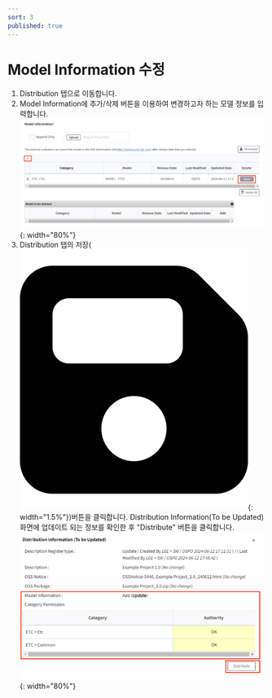 ```yaml
---
sort: 3
published: true
---
```


# Model Information 수정
1. Distribution 탭으로 이동합니다.
2. Model Information에 추가/삭제 버튼을 이용하여 변경하고자 하는 모델 정보를 입력합니다.<br/>
   ![DistModelInfo](../../images/project/distribution/dist_model_info.png){: width="80%"}
3. Distribution 탭의 저장(![SaveIcon](../../images/common/information_view_button/floppy-disk-solid.png){: width="1.5%"})버튼을 클릭합니다.
   Distribution Information(To be Updated)화면에 업데이트 되는 정보를 확인한 후 "Distribute" 버튼을 클릭합니다.<br/>
   ![DistModelInfoUpdate](../../images/project/distribution/dist_model_info_update.png){: width="80%"}
